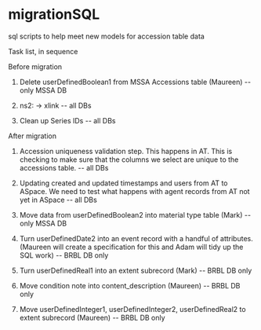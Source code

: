 # migrationSQL
sql scripts to help meet new models for accession table data

Task list, in sequence

Before migration

1. Delete userDefinedBoolean1 from MSSA Accessions table (Maureen) -- only MSSA DB

2. ns2: -> xlink -- all DBs

3. Clean up Series IDs -- all DBs

After migration

1. Accession uniqueness validation step. This happens in AT. This is checking to make sure that the columns we select are unique to the accessions table. -- all DBs

2. Updating created and updated timestamps and users from AT to ASpace. We need to test what happens with agent records from AT not yet in ASpace -- all DBs

3. Move data from userDefinedBoolean2 into material type table (Mark) -- only MSSA DB

4. Turn userDefinedDate2 into an event record with a handful of attributes. (Maureen will create a specification for this and Adam will tidy up the SQL work) -- BRBL DB only

5. Turn userDefinedReal1 into an extent subrecord (Mark) -- BRBL DB only

6. Move condition note into content_description (Maureen) -- BRBL DB only

7. Move userDefinedInteger1, userDefinedInteger2, userDefinedReal2 to extent subrecord (Maureen) -- BRBL DB only

